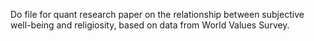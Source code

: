 Do file for quant research paper on the relationship between subjective well-being and religiosity, based on data from World Values Survey.

